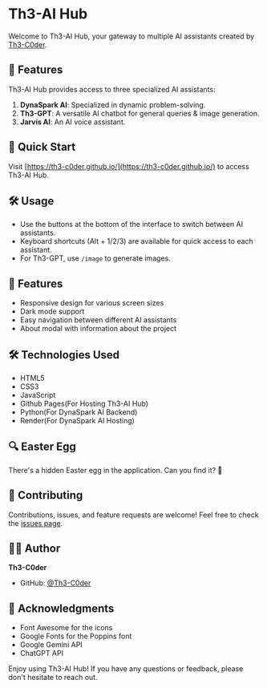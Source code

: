 # Th3-AI Hub

Welcome to Th3-AI Hub, your gateway to multiple AI assistants created by [Th3-C0der](https://github.com/Th3-C0der).

## 🤖 Features

Th3-AI Hub provides access to three specialized AI assistants:

1. **DynaSpark AI**: Specialized in dynamic problem-solving.
2. **Th3-GPT**: A versatile AI chatbot for general queries & image generation.
3. **Jarvis AI**: An AI voice assistant.

## 🚀 Quick Start

Visit [https://th3-c0der.github.io/](https://th3-c0der.github.io/) to access Th3-AI Hub.

## 🛠️ Usage

- Use the buttons at the bottom of the interface to switch between AI assistants.
- Keyboard shortcuts (Alt + 1/2/3) are available for quick access to each assistant.
- For Th3-GPT, use `/image` to generate images.

## 🎨 Features

- Responsive design for various screen sizes
- Dark mode support
- Easy navigation between different AI assistants
- About modal with information about the project

## 🛠️ Technologies Used

- HTML5
- CSS3
- JavaScript
- Github Pages(For Hosting Th3-AI Hub)
- Python(For DynaSpark AI Backend)
- Render(For DynaSpark AI Hosting)

## 🔍 Easter Egg

There's a hidden Easter egg in the application. Can you find it? 🥚

## 🤝 Contributing

Contributions, issues, and feature requests are welcome! Feel free to check the [issues page](https://github.com/Th3-C0der/Th3-C0der.github.io/issues).

## 👨‍💻 Author

**Th3-C0der**

- GitHub: [@Th3-C0der](https://github.com/Th3-C0der)

## 🙏 Acknowledgments

- Font Awesome for the icons
- Google Fonts for the Poppins font
- Google Gemini API
- ChatGPT API

Enjoy using Th3-AI Hub! If you have any questions or feedback, please don't hesitate to reach out.
